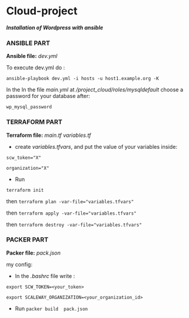 # Cloud-project


_**Installation of Wordpress with ansible**_


### **ANSIBLE PART**


**Ansible file:** _dev.yml_

To execute dev.yml do : 
```
ansible-playbook dev.yml -i hosts -u host1.example.org -K
```
In the 
In the file _main.yml_ at _/project_cloud/roles/mysqldefault_ choose a password for your database after:

```wp_mysql_password``` 

### **TERRAFORM PART**

**Terraform file:**  _main.tf_ _variables.tf_
- create _variables.tfvars_, and put the value of your variables inside:
```
scw_token="X"

organization="X"
```
- Run 

```terraform init``` 

then ```terraform plan -var-file="variables.tfvars"```

then ```terraform apply -var-file="variables.tfvars"```

then ```terraform destroy -var-file="variables.tfvars"```

### **PACKER PART**

**Packer file:** _pack.json_

my config:


- In the _.bashrc_ file write :

```
export SCW_TOKEN=<your_token> 

export SCALEWAY_ORGANIZATION=<your_organization_id>

```

- Run ```packer build  pack.json```
